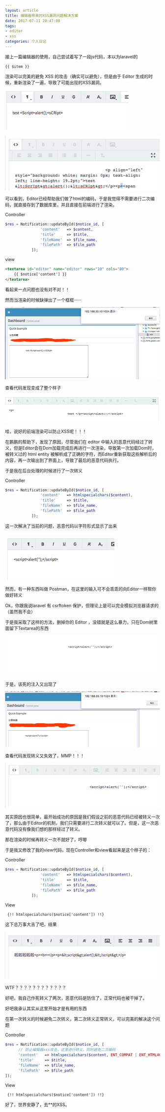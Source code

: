 ```yaml
---
layout: article
title: 编辑器带来的XSS漏洞问题解决方案
date: 2017-07-11 20:47:08
tags:
- editor
- xss
categories: 个人日记
---
```


接上一篇编辑器的使用，自己尝试着写了一段js代码，本以为laravel的

```
{{ $item }}
```

渲染可以完美的避免 XSS 的攻击（确实可以避免），但是由于 Editor 生成的时候，重新渲染了一遍，导致了可能出现的XSS漏洞。

![Pic](/images/2017-7-11-20-51.png)

![Pic](/images/2017-7-11-20-52.png)

可以看到，Editor已经帮助我们做了html的编码，于是我觉得不需要进行二次编码，就直接存到了数据库里，并且直接在前端进行了渲染。

Controller

```php
$res = Notification::updateById($notice_id, [
                'content'   => $content,
                'title'     => $title,
                'fileName'  => $file_name,
                'filePath'  => $file_path
            ]);
```
view

```html
<textarea id="editor" name="editor" rows="10" cols="80">
    {{ $notice['content'] }}
</textarea>
```

看起来一点问题也没有对不对！！

然而当渲染的时候缺弹出了一个框框······

![Pic](/images/2017-7-11-21-02.png)

查看代码发现变成了整个样子

![Pic](/images/2017-7-11-21-03.png)

哇，说好的前端渲染可以防止XSS呢！！！

在鹏鹏的帮助下，发现了原因，尽管我们在 editor 中输入的恶意代码经过了转义，但是Editor会在Dom加载完成后再进行一次渲染，导致第一次加载Dom时，被转义过的 html entity 被解析成了正确的字符，而Editor重新获取这些解析后的内容，再一次输出到了界面上，导致了最后的恶意代码执行。

于是我在后台处理的时候进行了一次转义

Controller

```php
$res = Notification::updateById($notice_id, [
                'content'   => htmlspecialchars($content),
                'title'     => $title,
                'fileName'  => $file_name,
                'filePath'  => $file_path
            ]);
```

这一次解决了当前的问题，恶意代码以字符形式显示了出来

![Pic](/images/2017-7-11-21-14.png)

然而，有一种东西叫做 Postman，在这里的输入可不会乖乖的向Editor一样帮你做好转义

Ok，你跟我说laravel 有 csrftoken 保护，但理论上是可以完全模拟浏览器请求的（虽然我不会）

于是我采取了这样的方法，删掉你的 Editor ，没错就是这么暴力，只在Dom树里面留下Textarea的东西

![Pic](/images/2017-7-11-21-29.png)

于是，该死的注入又出现了

![Pic](/images/2017-7-11-21-33.png)

查看代码发现转义又失效了，MMP！！！

![Pic](/images/2017-7-11-21-34.png)

其实原因也很简单，最开始成功的原因是我们假设之前的恶意代码已经被转义一次了，那么由于Editor的机制，我们只需要进行二次转义就可以了。但是，这一次恶意代码没有像我们想的那样经过了转义。

那在渲染的时候再转义一次不就好了，哼唧

于是我又修改了我的view代码，现在Controller和view看起来是这个样子的：


Controller

```php
$res = Notification::updateById($notice_id, [
                'content'   => htmlspecialchars($content),
                'title'     => $title,
                'fileName'  => $file_name,
                'filePath'  => $file_path
            ]);
```

View

```html
 {!! htmlspecialchars($notice['content']) !!}
```

这下总万事大吉了吧，结果

![Pic](/images/2017-7-11-21-42.png)

WTF？？？？？？？？？？？？

好吧，我自己作死转义了两次，恶意代码是防住了，正常代码也被干掉了。

好吧我承认其实从这里开始才是有用的东西

在第一次转义的时候避免二次转义，第二次转义正常转义，可以完美的解决这个问题

Controller
```php
$res = Notification::updateById($notice_id, [
      // 防止编辑器xss攻击，这里进行转义，同时避免二次编码
      'content'   => htmlspecialchars($content, ENT_COMPAT | ENT_HTML401, ini_get("default_charset") , false),
      'title'     => $title,
      'fileName'  => $file_name,
      'filePath'  => $file_path
]);
```

View
```html
 {!! htmlspecialchars($notice['content']) !!}
```

好了，世界安静了，去**的XSS。
